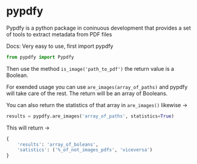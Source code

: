 # pypdfy
Pypdfy is a python package in coninuous development that provides a set of tools to extract metadata from PDF files

Docs:
Very easy to use, first import pypdfy

```python
from pypdfy import Pypdfy
```

Then use the method ```is_image('path_to_pdf')```
the return value is a Boolean.

For exended usage you can use ```are_images(array_of_paths)```
and pypdfy will take care of the rest. The return will be an array of Booleans.

You can also return the statistics of that array in ````are_images()````
likewise -> 
```python
results = pypdfy.are_images('array_of_paths', statistics=True)
```
This will return ->
```python
{
    'results': 'array_of_boleans',
    'satistics': ('%_of_not_images_pdfs', 'viceversa')
} 
```